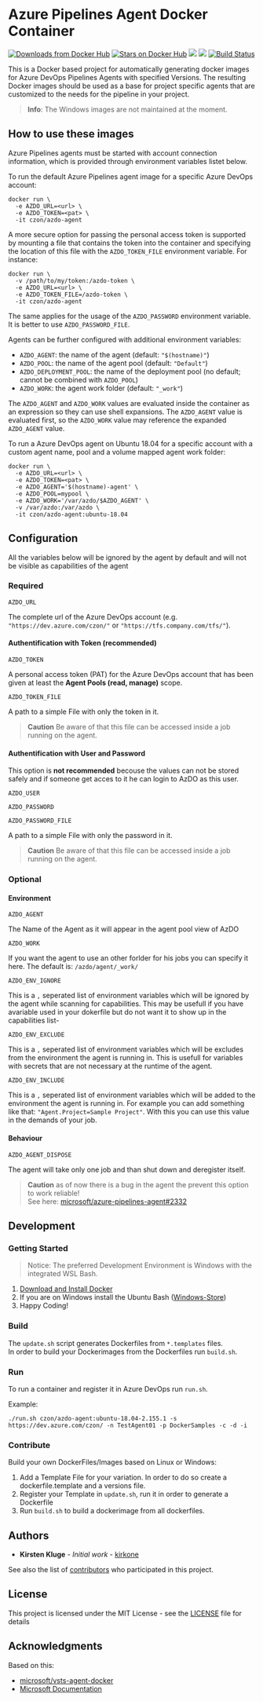 # Azure Pipelines Agent Docker Container

[![Downloads from Docker Hub](https://img.shields.io/docker/pulls/czon/azdo-agent.svg)](https://hub.docker.com/r/czon/azdo-agent)
[![Stars on Docker Hub](https://img.shields.io/docker/stars/czon/azdo-agent.svg)](https://hub.docker.com/r/czon/azdo-agent)
[![](https://images.microbadger.com/badges/image/czon/azdo-agent.svg)](https://microbadger.com/images/czon/azdo-agent)
[![](https://images.microbadger.com/badges/version/czon/azdo-agent.svg)](https://microbadger.com/images/czon/azdo-agent)
[![Build Status](https://dev.azure.com/czon/Docker%20Azure%20Pipelines%20Agent/_apis/build/status/codez-one.docker-azure-pipelines-agent?branchName=master)](https://dev.azure.com/czon/Docker%20Azure%20Pipelines%20Agent/_build/latest?definitionId=2&branchName=master)

This is a Docker based project for automatically generating docker images for Azure DevOps Pipelines Agents with specified Versions. The resulting Docker images should be used as a base for project specific agents that are customized to the needs for the pipeline in your project.

> **Info**: The Windows images are not maintained at the moment.

## How to use these images
Azure Pipelines agents must be started with account connection information, which is provided through environment variables listet below.

To run the default Azure Pipelines agent image for a specific Azure DevOps account:

```
docker run \
  -e AZDO_URL=<url> \
  -e AZDO_TOKEN=<pat> \
  -it czon/azdo-agent
```

A more secure option for passing the personal access token is supported by mounting a file that contains the token into the container and specifying the location of this file with the `AZDO_TOKEN_FILE` environment variable. For instance:

```
docker run \
  -v /path/to/my/token:/azdo-token \
  -e AZDO_URL=<url> \
  -e AZDO_TOKEN_FILE=/azdo-token \
  -it czon/azdo-agent
```

The same applies for the usage of the `AZDO_PASSWORD` environment variable. It is better to use `AZDO_PASSWORD_FILE`.

Agents can be further configured with additional environment variables:

- `AZDO_AGENT`: the name of the agent (default: `"$(hostname)"`)
- `AZDO_POOL`: the name of the agent pool (default: `"Default"`)
- `AZDO_DEPLOYMENT_POOL`: the name of the deployment pool (no default; cannot be combined with `AZDO_POOL`)
- `AZDO_WORK`: the agent work folder (default: `"_work"`)

The `AZDO_AGENT` and `AZDO_WORK` values are evaluated inside the container as an expression so they can use shell expansions. The `AZDO_AGENT` value is evaluated first, so the `AZDO_WORK` value may reference the expanded `AZDO_AGENT` value.

To run a Azure DevOps agent on Ubuntu 18.04 for a specific account with a custom agent name, pool and a volume mapped agent work folder:

```
docker run \
  -e AZDO_URL=<url> \
  -e AZDO_TOKEN=<pat> \
  -e AZDO_AGENT='$(hostname)-agent' \
  -e AZDO_POOL=mypool \
  -e AZDO_WORK='/var/azdo/$AZDO_AGENT' \
  -v /var/azdo:/var/azdo \
  -it czon/azdo-agent:ubuntu-18.04
```

## Configuration

All the variables below will be ignored by the agent by default and will not be visible as capabilities of the agent

### Required

`AZDO_URL`

The complete url of the Azure DevOps account (e.g. `"https://dev.azure.com/czon/"` or `"https://tfs.company.com/tfs/"`).

#### Authentification with Token (recommended)

`AZDO_TOKEN`

A personal access token (PAT) for the Azure DevOps account that has been given at least the **Agent Pools (read, manage)** scope.

`AZDO_TOKEN_FILE`

A path to a simple File with only the token in it.

> **Caution** Be aware of that this file can be accessed inside a job running on the agent.

#### Authentification with User and Password

This option is **not recommended** becouse the values can not be stored safely and if someone get acces to it he can login to AzDO as this user.

`AZDO_USER`

`AZDO_PASSWORD`

`AZDO_PASSWORD_FILE`

A path to a simple File with only the password in it.

> **Caution** Be aware of that this file can be accessed inside a job running on the agent.

### Optional

#### Environment

`AZDO_AGENT`

The Name of the Agent as it will appear in the agent pool view of AzDO

`AZDO_WORK`

If you want the agent to use an other forlder for his jobs you can specify it here. The default is: `/azdo/agent/_work/`

`AZDO_ENV_IGNORE`

This is a `,` seperated list of environment variables which will be ignored by the agent while scanning for capabilities. This may be usefull if you have avariable used in your dokerfile but do not want it to show up in the capabilities list-

`AZDO_ENV_EXCLUDE`

This is a `,` seperated list of environment variables which will be excludes from the environment the agent is running in. This is usefull for variables with secrets that are not necessary at the runtime of the agent.

`AZDO_ENV_INCLUDE`

This is a `,` seperated list of environment variables which will be added to the environment the agent is running in. For example you can add something like that: `"Agent.Project=Sample Project"`. With this you can use this value in the demands of your job.

#### Behaviour

`AZDO_AGENT_DISPOSE`

The agent will take only one job and than shut down and deregister itself.

> **Caution** as of now there is a bug in the agent the prevent this option to work reliable!  
> See here: [microsoft/azure-pipelines-agent#2332](https://github.com/microsoft/azure-pipelines-agent/issues/2332)

## Development

### Getting Started
> Notice: The preferred Development Environment is Windows with the integrated WSL Bash.

1. [Download and Install Docker](https://docs.docker.com/docker-for-windows/install/)
2. If you are on Windows install the Ubuntu Bash ([Windows-Store](https://www.microsoft.com/en-us/p/ubuntu/9nblggh4msv6))
3. Happy Coding!

### Build

The `update.sh` script generates Dockerfiles from  `*.templates` files.  
In order to build your Dockerimages from the Dockerfiles run `build.sh`.

### Run
To run a container and register it in Azure DevOps run `run.sh`.

Example:

```console
./run.sh czon/azdo-agent:ubuntu-18.04-2.155.1 -s https://dev.azure.com/czon/ -n TestAgent01 -p DockerSamples -c -d -i
```

### Contribute

Build your own DockerFiles/Images based on Linux or Windows: 
 1. Add a Template File for your variation. In order to do so create a dockerfile.template and a versions file.
 2. Register your Template in `update.sh`, run it in order to generate a Dockerfile
 3. Run `build.sh` to build a dockerimage from all dockerfiles.

## Authors

-   **Kirsten Kluge** - _Initial work_ - [kirkone](https://github.com/kirkone)

See also the list of [contributors](https://github.com/codez-one/docker-azure-pipelines-agent/graphs/contributors) who participated in this project.

## License

This project is licensed under the MIT License - see the [LICENSE](LICENSE) file for details

## Acknowledgments

Based on this:
- [microsoft/vsts-agent-docker](https://github.com/microsoft/vsts-agent-docker)
- [Microsoft Documentation](https://docs.microsoft.com/en-us/azure/devops/pipelines/agents/docker?view=azure-devops)
